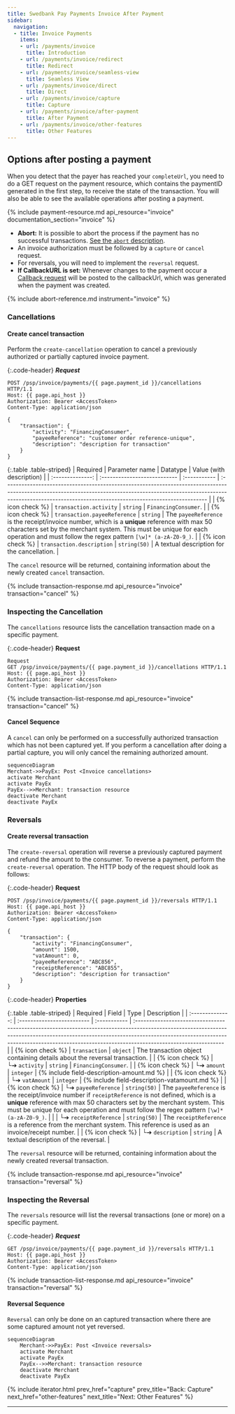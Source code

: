 ```yaml
---
title: Swedbank Pay Payments Invoice After Payment
sidebar:
  navigation:
  - title: Invoice Payments
    items:
    - url: /payments/invoice
      title: Introduction
    - url: /payments/invoice/redirect
      title: Redirect
    - url: /payments/invoice/seamless-view
      title: Seamless View
    - url: /payments/invoice/direct
      title: Direct
    - url: /payments/invoice/capture
      title: Capture
    - url: /payments/invoice/after-payment
      title: After Payment
    - url: /payments/invoice/other-features
      title: Other Features
---
```


## Options after posting a payment

When you detect that the payer has reached your `completeUrl`, you need to do a
GET request on the payment resource, which contains the paymentID generated in
the first step, to receive the state of the transaction. You will also be able
to see the available operations after posting a payment.

{% include payment-resource.md api_resource="invoice" documentation_section="invoice" %}

* **Abort:** It is possible to abort the process if the payment has no
  successful transactions. [See the `abort`
  description][abort-description].
* An invoice authorization must be followed by a `capture` or
  `cancel` request.
* For reversals, you will need to implement the `reversal` request.
* **If CallbackURL is set:** Whenever changes to the payment occur a [Callback
  request][callback-request] will be posted to the callbackUrl, which was
  generated when the payment was created.

{% include abort-reference.md instrument="invoice" %}

### Cancellations

#### Create cancel transaction

Perform the `create-cancellation` operation to cancel a previously authorized
or partially captured invoice payment.

{:.code-header}
***Request***

```http
POST /psp/invoice/payments/{{ page.payment_id }}/cancellations HTTP/1.1
Host: {{ page.api_host }}
Authorization: Bearer <AccessToken>
Content-Type: application/json

{
    "transaction": {
        "activity": "FinancingConsumer",
        "payeeReference": "customer order reference-unique",
        "description": "description for transaction"
    }
}
```

{:.table .table-striped}
|     Required     | Parameter name               | Datatype     | Value (with description)                                                                                                                                                                                                              |
| :--------------: | :--------------------------- | :----------- | :------------------------------------------------------------------------------------------------------------------------------------------------------------------------------------------------------------------------------------ |
| {% icon check %}︎ | `transaction.activity`       | `string`     | `FinancingConsumer`.                                                                                                                                                                                                                  |
| {% icon check %}︎ | `transaction.payeeReference` | `string`     | The `payeeReference` is the receipt/invoice number, which is a **unique** reference with max 50 characters set by the merchant system. This must be unique for each operation and must follow the regex pattern `[\w]* (a-zA-Z0-9_)`. |
| {% icon check %}︎ | `transaction.description`    | `string(50)` | A textual description for the cancellation.                                                                                                                                                                                           |

The `cancel` resource will be returned, containing information about the
newly created `cancel` transaction.

{% include transaction-response.md api_resource="invoice" transaction="cancel" %}

### Inspecting the Cancellation

The `cancellations` resource lists the cancellation transaction made on a
specific payment.

{:.code-header}
**Request**

```http
Request
GET /psp/invoice/payments/{{ page.payment_id }}/cancellations HTTP/1.1
Host: {{ page.api_host }}
Authorization: Bearer <AccessToken>
Content-Type: application/json
```

{% include transaction-list-response.md api_resource="invoice" transaction="cancel" %}

#### Cancel Sequence

A `cancel` can only be performed on a successfully authorized transaction which
has not been captured yet. If you perform a cancellation after doing a partial
capture, you will only cancel the remaining authorized amount.

```mermaid
sequenceDiagram
Merchant->>PayEx: Post <Invoice cancellations>
activate Merchant
activate PayEx
PayEx-->>Merchant: transaction resource
deactivate Merchant
deactivate PayEx
```

### Reversals

#### Create reversal transaction

The `create-reversal` operation will reverse a previously captured payment and
refund the amount to the consumer. To reverse a payment, perform the
`create-reversal` operation. The HTTP body of the request should look as
follows:

{:.code-header}
**Request**

```http
POST /psp/invoice/payments/{{ page.payment_id }}/reversals HTTP/1.1
Host: {{ page.api_host }}
Authorization: Bearer <AccessToken>
Content-Type: application/json

{
    "transaction": {
        "activity": "FinancingConsumer",
        "amount": 1500,
        "vatAmount": 0,
        "payeeReference": "ABC856",
        "receiptReference": "ABC855",
        "description": "description for transaction"
    }
}
```

{:.code-header}
**Properties**

{:.table .table-striped}
|     Required     | Field                      | Type         | Description                                                                                                                                                                                                                                                                |
| :--------------: | :------------------------- | :----------- | :------------------------------------------------------------------------------------------------------------------------------------------------------------------------------------------------------------------------------------------------------------------------- |
| {% icon check %}︎ | `transaction`              | `object`     | The transaction object containing details about the reversal transaction.                                                                                                                                                                                                  |
| {% icon check %}︎ | └➔&nbsp;`activity`         | `string`     | `FinancingConsumer`.                                                                                                                                                                                                                                                       |
| {% icon check %}︎ | └➔&nbsp;`amount`           | `integer`    | {% include field-description-amount.md %}                                                                                                                                                                                                                                  |
| {% icon check %}︎ | └➔&nbsp;`vatAmount`        | `integer`    | {% include field-description-vatamount.md %}                                                                                                                                                                                                                               |
| {% icon check %}︎ | └➔&nbsp;`payeeReference`   | `string(50)` | The `payeeReference` is the receipt/invoice number if `receiptReference` is not defined, which is a **unique** reference with max 50 characters set by the merchant system. This must be unique for each operation and must follow the regex pattern `[\w]* (a-zA-Z0-9_)`. |
|                  | └➔&nbsp;`receiptReference` | `string(50)` | The `receiptReference` is a reference from the merchant system. This reference is used as an invoice/receipt number.                                                                                                                                                       |
| {% icon check %}︎ | └➔&nbsp;`description`      | `string`     | A textual description of the reversal.                                                                                                                                                                                                                                     |

The `reversal` resource will be returned, containing information about the newly created reversal transaction.

{% include transaction-response.md api_resource="invoice" transaction="reversal" %}

### Inspecting the Reversal

The `reversals` resource will list the reversal transactions
(one or more) on a specific payment.

{:.code-header}
***Request***

```http
GET /psp/invoice/payments/{{ page.payment_id }}/reversals HTTP/1.1
Host: {{ page.api_host }}
Authorization: Bearer <AccessToken>
Content-Type: application/json
```

{% include transaction-list-response.md api_resource="invoice" transaction="reversal" %}

#### Reversal Sequence

`Reversal` can only be done on an captured transaction where there are
some captured amount not yet reversed.

```mermaid
sequenceDiagram
    Merchant->>PayEx: Post <Invoice reversals>
    activate Merchant
    activate PayEx
    PayEx-->>Merchant: transaction resource
    deactivate Merchant
    deactivate PayEx
```

{% include iterator.html prev_href="capture" prev_title="Back: Capture"
next_href="other-features" next_title="Next: Other Features" %}

----------------------------------------------------------
[abort-description]: #abort
[callback-request]: /payments/invoice/other-features#callback
[invoice-captures]: #captures
[invoice-cancellations]: #cancellations
[invoice-reversals]: #reversals
[other-features-transaction]: /payments/invoice/other-features#transactions
